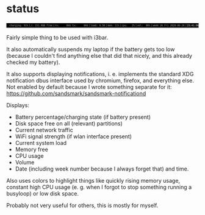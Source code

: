 status
======

![screenshot](/screenshot.png)

Fairly simple thing to be used with i3bar.

It also automatically suspends my laptop if the battery gets too low (because I
couldn't find anything else that did that nicely, and this already checked my battery).

It also supports displaying notifications, i. e. implements the standard XDG
notification dbus interface used by chromium, firefox, and everything else. Not
enabled by default because I wrote something separate for it:
https://github.com/sandsmark/sandsmark-notificationd

Displays:
 - Battery percentage/charging state (if battery present)
 - Disk space free on all (relevant) partitions)
 - Current network traffic
 - WiFi signal strength (if wlan interface present)
 - Current system load
 - Memory free
 - CPU usage
 - Volume
 - Date (including week number because I always forget that) and time.

Also uses colors to highlight things like quickly rising memory usage, constant
high CPU usage (e. g. when I forgot to stop something running a busyloop) or
low disk space.

Probably not very useful for others, this is mostly for myself.
